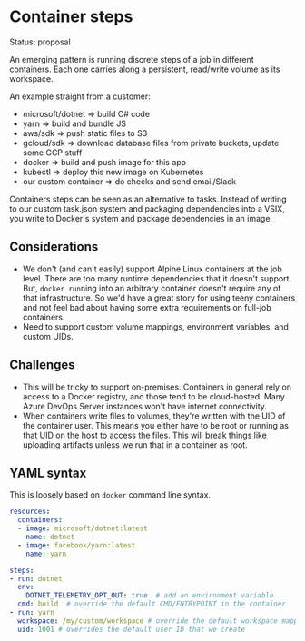 # Container steps

Status: proposal

An emerging pattern is running discrete steps of a job in different containers.
Each one carries along a persistent, read/write volume as its workspace.

An example straight from a customer:
-	microsoft/dotnet => build C# code
-	yarn => build and bundle JS
-	aws/sdk => push static files to S3
-	gcloud/sdk => download database files from private buckets, update some GCP stuff
-	docker => build and push image for this app
-	kubectl => deploy this new image on Kubernetes
-	our custom container => do checks and send email/Slack

Containers steps can be seen as an alternative to tasks.
Instead of writing to our custom task.json system and packaging dependencies into a VSIX, you write to Docker's system and package dependencies in an image.

## Considerations
- We don't (and can't easily) support Alpine Linux containers at the job level.
There are too many runtime dependencies that it doesn't support.
But, `docker run`ning into an arbitrary container doesn't require any of that infrastructure.
So we'd have a great story for using teeny containers and not feel bad about having some extra requirements on full-job containers.
- Need to support custom volume mappings, environment variables, and custom UIDs.

## Challenges
- This will be tricky to support on-premises.
Containers in general rely on access to a Docker registry, and those tend to be cloud-hosted.
Many Azure DevOps Server instances won't have internet connectivity.
- When containers write files to volumes, they're written with the UID of the container user.
This means you either have to be root or running as that UID on the host to access the files.
This will break things like uploading artifacts unless we run that in a container as root.

## YAML syntax

This is loosely based on `docker` command line syntax.

```yaml
resources:
  containers:
  - image: microsoft/dotnet:latest
    name: dotnet
  - image: facebook/yarn:latest
    name: yarn

steps:
- run: dotnet
  env:
    DOTNET_TELEMETRY_OPT_OUT: true  # add an environment variable
  cmd: build  # override the default CMD/ENTRYPOINT in the container
- run: yarn
  workspace: /my/custom/workspace # override the default workspace mapping
  uid: 1001 # overrides the default user ID that we create
```
